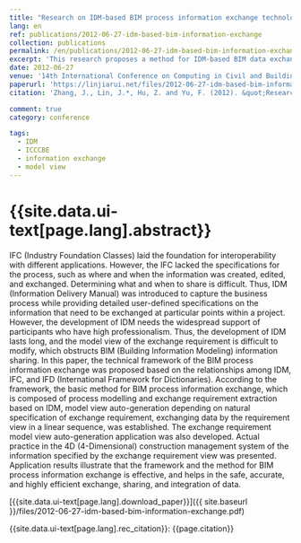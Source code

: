 ```yaml
---
title: "Research on IDM-based BIM process information exchange technology"
lang: en
ref: publications/2012-06-27-idm-based-bim-information-exchange
collection: publications
permalink: /en/publications/2012-06-27-idm-based-bim-information-exchange
excerpt: 'This research proposes a method for IDM-based BIM data exchange.'
date: 2012-06-27
venue: '14th International Conference on Computing in Civil and Building Engineering'
paperurl: 'https://linjiarui.net/files/2012-06-27-idm-based-bim-information-exchange.pdf'
citation: 'Zhang, J., Lin, J.*, Hu, Z. and Yu, F. (2012). &quot;Research on IDM-based BIM process information exchange technology&quot; <i>in Proceedings of the 14th International Conference on Computing in Civil and Building Engineering</i>. Moscow, Russia.'

comment: true
category: conference

tags: 
  - IDM
  - ICCCBE
  - information exchange
  - model view
---
```



{{site.data.ui-text[page.lang].abstract}}
====

IFC (Industry Foundation Classes) laid the foundation for interoperability with different applications. However, the IFC lacked the specifications for the process, such as where and when the information was created, edited, and exchanged. Determining what and when to share is difficult. Thus, IDM (Information Delivery Manual) was introduced to capture the business process while providing detailed user-defined specifications on the information that need to be exchanged at particular points within a project. However, the development of IDM needs the widespread support of participants who have high professionalism. Thus, the development of IDM lasts long, and the model view of the exchange requirement is difficult to modify, which obstructs BIM (Building Information Modeling) information sharing. In this paper, the technical framework of the BIM process information exchange was proposed based on the relationships among IDM, IFC, and IFD (International Framework for Dictionaries). According to the framework, the basic method for BIM process information exchange, which is composed of process modelling and exchange requirement extraction based on IDM, model view auto-generation depending on natural specification of exchange requirement, exchanging data by the requirement view in a linear sequence, was established. The exchange requirement model view auto-generation application was also developed. Actual practice in the 4D (4-Dimensional) construction management system of the information specified by the exchange requirement view was presented. Application results illustrate that the framework and the method for BIM process information exchange is effective, and helps in the safe, accurate, and highly efficient exchange, sharing, and integration of data. 

[{{site.data.ui-text[page.lang].download_paper}}]({{ site.baseurl }}/files/2012-06-27-idm-based-bim-information-exchange.pdf)

{{site.data.ui-text[page.lang].rec_citation}}: {{page.citation}}